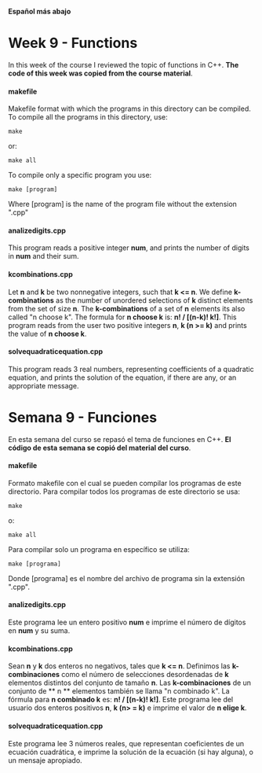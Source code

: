 **Español más abajo**

# Week 9 - Functions
In this week of the course I reviewed the topic of functions in C++. **The code of this week was copied from the course material**.

#### makefile
Makefile format with which the programs in this directory can be compiled. To compile all the programs in this directory, use:

```
make
```

or:

```
make all
```

To compile only a specific program you use:

```
make [program]
```

Where [program] is the name of the program file without the extension ".cpp"

#### analizedigits.cpp
This program reads a positive integer **num**, and prints the number of digits in **num** and their sum.

#### kcombinations.cpp
Let **n** and **k** be two nonnegative integers, such that **k <= n**. We define **k-combinations** as the number
of unordered selections of **k** distinct elements from the set of size **n**. The **k-combinations** of a set of **n** elements
its also called "n choose k". The formula for **n choose k** is: **n! / [(n-k)! k!]**.
This program reads from the user two positive integers **n**, **k (n >= k)** and prints the value of **n choose k**.

#### solvequadraticequation.cpp
This program reads 3 real numbers, representing coefficients of a
quadratic equation, and prints the solution of the equation, if there are any,
or an appropriate message.

# Semana 9 - Funciones
En esta semana del curso se repasó el tema de funciones en C++. **El código de esta semana se copió del material del curso**.

#### makefile
Formato makefile con el cual se pueden compilar los programas de este directorio. Para compilar todos los programas de este directorio se usa:

```
make
```

o:

```
make all
```

Para compilar solo un programa en específico se utiliza:

```
make [programa]
```

Donde [programa] es el nombre del archivo de programa sin la extensión ".cpp".

#### analizedigits.cpp
Este programa lee un entero positivo **num** e imprime el número de dígitos en **num** y su suma.

#### kcombinations.cpp
Sean **n** y **k** dos enteros no negativos, tales que **k <= n**. Definimos las **k-combinaciones** como el número
de selecciones desordenadas de **k** elementos distintos del conjunto de tamaño **n**. Las **k-combinaciones** de un conjunto de ** n ** elementos
también se llama "n combinado k". La fórmula para **n combinado k** es: **n! / [(n-k)! k!]**.
Este programa lee del usuario dos enteros positivos **n**, **k (n> = k)** e imprime el valor de **n elige k**.

#### solvequadraticequation.cpp
Este programa lee 3 números reales, que representan coeficientes de un
ecuación cuadrática, e imprime la solución de la ecuación (si hay alguna),
o un mensaje apropiado.